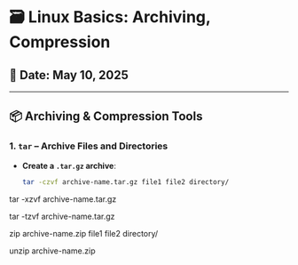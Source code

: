 # 🗃️ Linux Basics: Archiving, Compression 

## 📅 Date: May 10, 2025

---

## 📦 Archiving & Compression Tools

### 1. `tar` – Archive Files and Directories

- **Create a `.tar.gz` archive**:

  ```bash
  tar -czvf archive-name.tar.gz file1 file2 directory/
  
tar -xzvf archive-name.tar.gz

tar -tzvf archive-name.tar.gz

zip archive-name.zip file1 file2 directory/

unzip archive-name.zip
